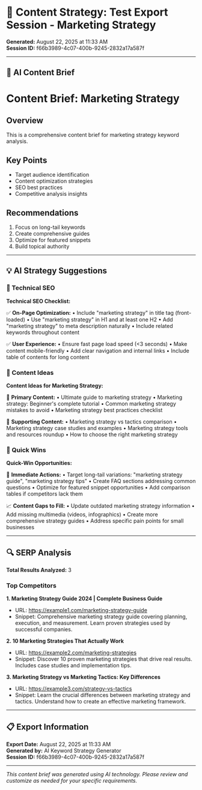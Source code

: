 # 🎯 Content Strategy: Test Export Session - Marketing Strategy

**Generated:** August 22, 2025 at 11:33 AM  
**Session ID:** f66b3989-4c07-400b-9245-2832a17a587f

---

## 🧠 AI Content Brief

# Content Brief: Marketing Strategy
    
## Overview
This is a comprehensive content brief for marketing strategy keyword analysis.

## Key Points
- Target audience identification
- Content optimization strategies  
- SEO best practices
- Competitive analysis insights

## Recommendations
1. Focus on long-tail keywords
2. Create comprehensive guides
3. Optimize for featured snippets
4. Build topical authority


---

## 💡 AI Strategy Suggestions

### 🔧 Technical SEO

**Technical SEO Checklist:**

✅ **On-Page Optimization:**
• Include "marketing strategy" in title tag (front-loaded)
• Use "marketing strategy" in H1 and at least one H2
• Add "marketing strategy" to meta description naturally
• Include related keywords throughout content

✅ **User Experience:**
• Ensure fast page load speed (<3 seconds)
• Make content mobile-friendly
• Add clear navigation and internal links
• Include table of contents for long content

### 📝 Content Ideas

**Content Ideas for Marketing Strategy:**

📝 **Primary Content:**
• Ultimate guide to marketing strategy
• Marketing strategy: Beginner's complete tutorial
• Common marketing strategy mistakes to avoid
• Marketing strategy best practices checklist

🔄 **Supporting Content:**
• Marketing strategy vs tactics comparison
• Marketing strategy case studies and examples
• Marketing strategy tools and resources roundup
• How to choose the right marketing strategy

### 🚀 Quick Wins

**Quick-Win Opportunities:**

🚀 **Immediate Actions:**
• Target long-tail variations: "marketing strategy guide", "marketing strategy tips"
• Create FAQ sections addressing common questions
• Optimize for featured snippet opportunities
• Add comparison tables if competitors lack them

📈 **Content Gaps to Fill:**
• Update outdated marketing strategy information
• Add missing multimedia (videos, infographics)
• Create more comprehensive strategy guides
• Address specific pain points for small businesses

---

## 🔍 SERP Analysis

**Total Results Analyzed:** 3

### Top Competitors

**1. Marketing Strategy Guide 2024 | Complete Business Guide**
- URL: https://example1.com/marketing-strategy-guide
- Snippet: Comprehensive marketing strategy guide covering planning, execution, and measurement. Learn proven strategies used by successful companies.

**2. 10 Marketing Strategies That Actually Work**
- URL: https://example2.com/marketing-strategies
- Snippet: Discover 10 proven marketing strategies that drive real results. Includes case studies and implementation tips.

**3. Marketing Strategy vs Marketing Tactics: Key Differences**
- URL: https://example3.com/strategy-vs-tactics
- Snippet: Learn the crucial differences between marketing strategy and tactics. Understand how to create an effective marketing framework.

---

## 📋 Export Information

**Export Date:** August 22, 2025 at 11:33 AM  
**Generated by:** AI Keyword Strategy Generator  
**Session ID:** f66b3989-4c07-400b-9245-2832a17a587f

---

*This content brief was generated using AI technology. Please review and customize as needed for your specific requirements.*
